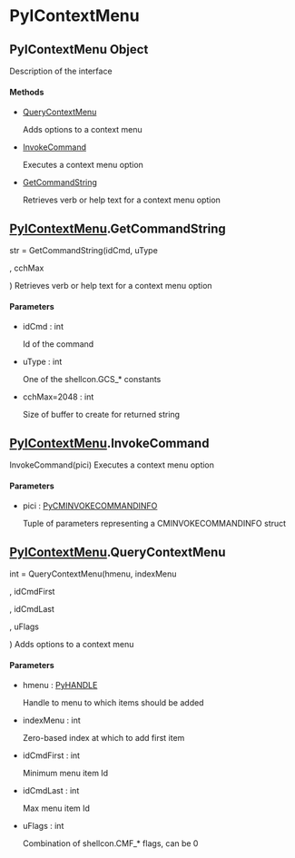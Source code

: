 # PyIContextMenu


## PyIContextMenu Object

Description of the interface

#### Methods

  - [QueryContextMenu](PyIContextMenu.md#pyicontextmenuquerycontextmenu)

    Adds options to a context menu&nbsp;

  - [InvokeCommand](PyIContextMenu.md#pyicontextmenuinvokecommand)

    Executes a context menu option&nbsp;

  - [GetCommandString](PyIContextMenu.md#pyicontextmenugetcommandstring)

    Retrieves verb or help text for a context menu option&nbsp;


## [PyIContextMenu](PyIContextMenu.md#pyicontextmenu)\.GetCommandString

str = GetCommandString\(idCmd, uType

, cchMax

\)
Retrieves verb or help text for a context menu option

#### Parameters

  - idCmd : int

    Id of the command

  - uType : int

    One of the shellcon\.GCS\_\* constants

  - cchMax=2048 : int

    Size of buffer to create for returned string


## [PyIContextMenu](PyIContextMenu.md#pyicontextmenu)\.InvokeCommand

InvokeCommand\(pici\)
Executes a context menu option

#### Parameters

  - pici : [PyCMINVOKECOMMANDINFO](PyCMINVOKECOMMANDINFO.md)

    Tuple of parameters representing a CMINVOKECOMMANDINFO struct


## [PyIContextMenu](PyIContextMenu.md#pyicontextmenu)\.QueryContextMenu

int = QueryContextMenu\(hmenu, indexMenu

, idCmdFirst

, idCmdLast

, uFlags

\)
Adds options to a context menu

#### Parameters

  - hmenu : [PyHANDLE](PyHANDLE.md)

    Handle to menu to which items should be added

  - indexMenu : int

    Zero-based index at which to add first item

  - idCmdFirst : int

    Minimum menu item Id

  - idCmdLast : int

    Max menu item Id

  - uFlags : int

    Combination of shellcon\.CMF\_\* flags, can be 0